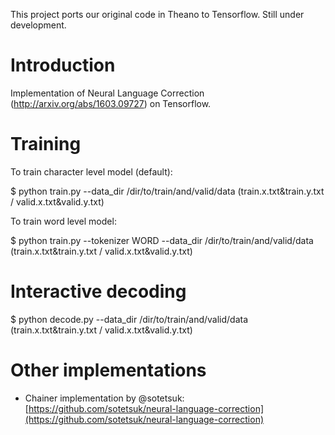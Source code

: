 This project ports our original code in Theano to Tensorflow. Still under development.

# Introduction

Implementation of Neural Language Correction (http://arxiv.org/abs/1603.09727) on Tensorflow.

# Training

To train character level model (default):

   $ python train.py --data_dir /dir/to/train/and/valid/data (train.x.txt&train.y.txt / valid.x.txt&valid.y.txt)

To train word level model:

   $ python train.py --tokenizer WORD --data_dir /dir/to/train/and/valid/data (train.x.txt&train.y.txt / valid.x.txt&valid.y.txt)

# Interactive decoding

   $ python decode.py --data_dir /dir/to/train/and/valid/data (train.x.txt&train.y.txt / valid.x.txt&valid.y.txt)

# Other implementations

- Chainer implementation by @sotetsuk: [https://github.com/sotetsuk/neural-language-correction](https://github.com/sotetsuk/neural-language-correction)
